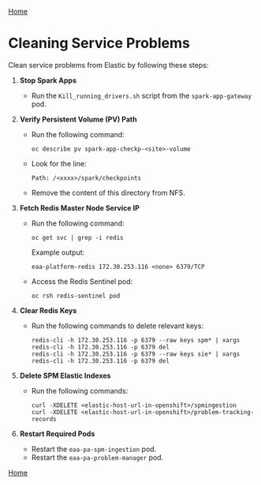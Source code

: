 [Home](../index.md)
# Cleaning Service Problems

Clean service problems from Elastic by following these steps:

1. **Stop Spark Apps**
   - Run the `Kill_running_drivers.sh` script from the `spark-app-gateway` pod.

2. **Verify Persistent Volume (PV) Path**
   - Run the following command:
     ```
     oc describe pv spark-app-checkp-<site>-volume
     ```
   - Look for the line:
     ```
     Path: /<xxxx>/spark/checkpoints
     ```
   - Remove the content of this directory from NFS.

3. **Fetch Redis Master Node Service IP**
   - Run the following command:
     ```
     oc get svc | grep -i redis
     ```
     Example output:
     ```
     eaa-platform-redis 172.30.253.116 <none> 6379/TCP  
     ```
   - Access the Redis Sentinel pod:
     ```
     oc rsh redis-sentinel pod
     ```

4. **Clear Redis Keys**
   - Run the following commands to delete relevant keys:
     ```
     redis-cli -h 172.30.253.116 -p 6379 --raw keys spm* | xargs redis-cli -h 172.30.253.116 -p 6379 del
     redis-cli -h 172.30.253.116 -p 6379 --raw keys sie* | xargs redis-cli -h 172.30.253.116 -p 6379 del
     ```

5. **Delete SPM Elastic Indexes**
   - Run the following commands:
     ```
     curl -XDELETE <elastic-host-url-in-openshift>/spmingestion
     curl -XDELETE <elastic-host-url-in-openshift>/problem-tracking-records
     ```

6. **Restart Required Pods**
   - Restart the `eaa-pa-spm-ingestion` pod.
   - Restart the `eaa-pa-problem-manager` pod.

[Home](../index.md)
